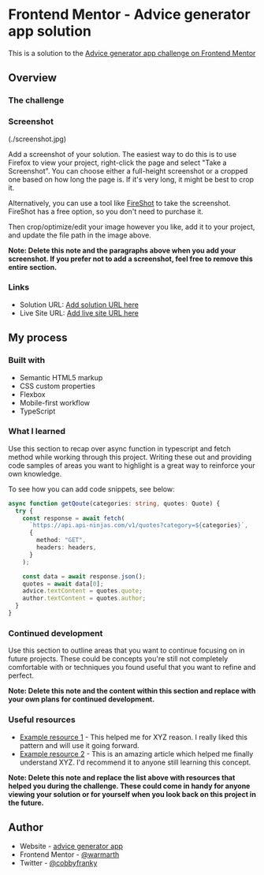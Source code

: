 # Frontend Mentor - Advice generator app solution

This is a solution to the [Advice generator app challenge on Frontend Mentor](https://www.frontendmentor.io/challenges/advice-generator-app-QdUG-13db)

## Overview

### The challenge

### Screenshot

(./screenshot.jpg)

Add a screenshot of your solution. The easiest way to do this is to use Firefox to view your project, right-click the page and select "Take a Screenshot". You can choose either a full-height screenshot or a cropped one based on how long the page is. If it's very long, it might be best to crop it.

Alternatively, you can use a tool like [FireShot](https://getfireshot.com/) to take the screenshot. FireShot has a free option, so you don't need to purchase it.

Then crop/optimize/edit your image however you like, add it to your project, and update the file path in the image above.

**Note: Delete this note and the paragraphs above when you add your screenshot. If you prefer not to add a screenshot, feel free to remove this entire section.**

### Links

- Solution URL: [Add solution URL here](https://github.com/Warmarth/Frontend_Mentors/tree/main/junior/advice-generator-app-main/advice-generator-app-main)
- Live Site URL: [Add live site URL here](https://frontend-mentors-byqr.vercel.app/)

## My process

### Built with

- Semantic HTML5 markup
- CSS custom properties
- Flexbox
- Mobile-first workflow
- TypeScript

### What I learned

Use this section to recap over async function in typescript and fetch method while working through this project. Writing these out and providing code samples of areas you want to highlight is a great way to reinforce your own knowledge.

To see how you can add code snippets, see below:

```ts
async function getQoute(categories: string, quotes: Quote) {
  try {
    const response = await fetch(
      `https://api.api-ninjas.com/v1/quotes?category=${categories}`,
      {
        method: "GET",
        headers: headers,
      }
    );

    const data = await response.json();
    quotes = await data[0];
    advice.textContent = quotes.quote;
    author.textContent = quotes.author;
  }
}
```

### Continued development

Use this section to outline areas that you want to continue focusing on in future projects. These could be concepts you're still not completely comfortable with or techniques you found useful that you want to refine and perfect.

**Note: Delete this note and the content within this section and replace with your own plans for continued development.**

### Useful resources

- [Example resource 1](https://mslearn.com) - This helped me for XYZ reason. I really liked this pattern and will use it going forward.
- [Example resource 2](https://www.mdn.com) - This is an amazing article which helped me finally understand XYZ. I'd recommend it to anyone still learning this concept.

**Note: Delete this note and replace the list above with resources that helped you during the challenge. These could come in handy for anyone viewing your solution or for yourself when you look back on this project in the future.**

## Author

- Website - [advice generator app](https://frontend-mentors-byqr.vercel.app/)
- Frontend Mentor - [@warmarth](https://www.frontendmentor.io/profile/warmarth)
- Twitter - [@cobbyfranky](https://www.twitter.com/cobbyfranky)
